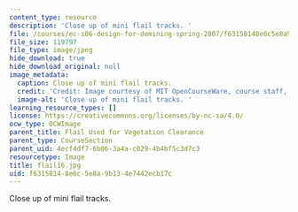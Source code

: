 ```yaml
---
content_type: resource
description: 'Close up of mini flail tracks. '
file: /courses/ec-s06-design-for-demining-spring-2007/f63158148e6c5e8a9b134e7442ecb17c_flail16.jpg
file_size: 119797
file_type: image/jpeg
hide_download: true
hide_download_original: null
image_metadata:
  caption: Close up of mini flail tracks.
  credit: 'Credit: Image courtesy of MIT OpenCourseWare, course staff, and students.'
  image-alt: 'Close up of mini flail tracks. '
learning_resource_types: []
license: https://creativecommons.org/licenses/by-nc-sa/4.0/
ocw_type: OCWImage
parent_title: Flail Used for Vegetation Clearance
parent_type: CourseSection
parent_uid: 4ecf4df7-6b06-3a4a-c029-4b4bf5c3d7c3
resourcetype: Image
title: flail16.jpg
uid: f6315814-8e6c-5e8a-9b13-4e7442ecb17c
---
```

Close up of mini flail tracks. 